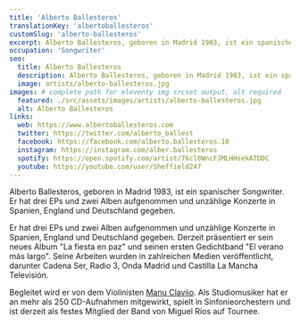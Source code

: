```yaml
---
title: 'Alberto Ballesteros'
translationKey: 'albertoballesteros'
customSlug: 'alberto-ballesteros'
excerpt: Alberto Ballesteros, geboren in Madrid 1983, ist ein spanischer Songwriter. Die Bandbreite seiner Stile bewegt sich zwischen Pop, Rock und Folk.
occupation: 'Songwriter'
seo:
  title: Alberto Ballesteros
  description: Alberto Ballesteros, geboren in Madrid 1983, ist ein spanischer Songwriter. Die Bandbreite seiner Stile bewegt sich zwischen Pop, Rock und Folk.
  image: artists/alberto-ballesteros.jpg
images: # complete path for eleventy img srcset output, alt required
  featured: ./src/assets/images/artists/alberto-ballesteros.jpg
  alt: Alberto Ballesteros
links:
  web: https://www.albertoballesteros.com
  twitter: https://twitter.com/alberto_ballest
  facebook: https://facebook.com/alberto.ballesteros.10
  instagram: https://instagram.com/alber.ballesteros
  spotify: https://open.spotify.com/artist/76cl8WncFJMLHHsekATDDC
  youtube: https://youtube.com/user/Sheffield247
---
```


Alberto Ballesteros, geboren in Madrid 1983, ist ein spanischer Songwriter. Er hat drei EPs und zwei Alben aufgenommen und unzählige Konzerte in Spanien, England und Deutschland gegeben.

Er hat drei EPs und zwei Alben aufgenommen und unzählige Konzerte in Spanien, England und Deutschland gegeben. Derzeit präsentiert er sein neues Album "La fiesta en paz" und seinen ersten Gedichtband "El verano más largo". Seine Arbeiten wurden in zahlreichen Medien veröffentlicht, darunter Cadena Ser, Radio 3, Onda Madrid und Castilla La Mancha Televisión.

Begleitet wird er von dem Violinisten <a href="https://www.manuclavijo.com/" target="_blank" rel="nofollow">Manu Clavijo</a>. Als Studiomusiker hat er an mehr als 250 CD-Aufnahmen mitgewirkt, spielt in Sinfonieorchestern und ist derzeit als festes Mitglied der Band von Miguel Ríos auf Tournee.
